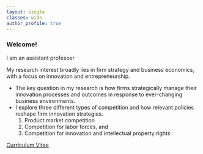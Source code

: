 ```yaml
---
layout: single
classes: wide
author_profile: true
---
```


### Welcome!

I am an assistant profesosr

My research interest broadly lies in firm strategy and business economics, with a focus on innovation and entrepreneurship.
+ The key question in my research is how firms strategically manage their innovation processes and outcomes in response to ever-changing business environments.
+ I explore three different types of competition and how relevant policies reshape firm innovation strategies.
  1. Product market competition
  2. Competition for labor forces, and
  3. Competition for innovation and intellectual property rights



<a href="/assets/pdf/CV-Hyo-Kang.pdf" class="btn btn--warning" target="_blank">Curriculum Vitae</a>
